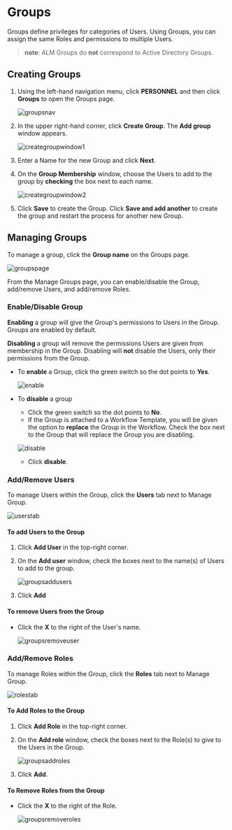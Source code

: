 ﻿[title]: # (Create and Manage Groups)
[tags]: # (Account Lifecycle Manager,ALM,Active Directory,)
[priority]: # (5155)

# Groups

Groups define privileges for categories of Users. Using Groups, you can assign the same Roles and permissions to multiple Users.

> **note**: ALM Groups do **not** correspond to Active Directory Groups.

## Creating Groups

1. Using the left-hand navigation menu, click **PERSONNEL** and then click **Groups** to open the Groups page.

    ![groupsnav](images/groups-nav-menu.png)

1. In the upper right-hand corner, click **Create Group**. The **Add group** window appears.

    ![creategroupwindow1](images/groups-create-step1.png)

1. Enter a Name for the new Group and click **Next**.
1. On the **Group Membership** window, choose the Users to add to the group by **checking** the box next to each name. 

    ![creategroupwindow2](images/groups-create-step2.png)

1. Click **Save** to create the Group. Click **Save and add another** to create the group and restart the process for another new Group.

## Managing Groups

To manage a group, click the **Group name** on the Groups page.

![groupspage](images/groups-manage-step1.png)

From the Manage Groups page, you can enable/disable the Group, add/remove Users, and add/remove Roles.

### Enable/Disable Group

**Enabling** a group will give the Group's permissions to Users in the Group. Groups are enabled by default.

**Disabling** a group will remove the permissions Users are given from membership in the Group. Disabling will **not** disable the Users, only their permissions from the Group.

* To **enable** a Group, click the green switch so the dot points to **Yes**.

    ![enable](images/groups-enable.png)

* To **disable** a group
    * Click the green switch so the dot points to **No**.
    * If the Group is attached to a Workflow Template, you will be given the option to **replace** the Group in the Workflow. Check the box next to the Group that will replace the Group you are disabling.
  
    ![disable](images/groups-replace.png)

    * Click **disable**.

### Add/Remove Users

To manage Users within the Group, click the **Users** tab next to Manage Group.

![userstab](images/groups-users-tab.png)

#### To add Users to the Group

1. Click **Add User** in the top-right corner.
1. On the **Add user** window, check the boxes next to the name(s) of Users to add to the group. 

    ![groupsaddusers](images/groups-add-users-window.png)

1. Click **Add**

#### To remove Users from the Group

* Click the **X** to the right of the User's name.

    ![groupsremoveuser](images/groups-remove-user.png)

### Add/Remove Roles

To manage Roles within the Group, click the **Roles** tab next to Manage Group.

![rolestab](images/groups-roles-tab.png)

#### To Add Roles to the Group

1. Click **Add Role** in the top-right corner.
1. On the **Add role** window, check the boxes next to the Role(s) to give to the Users in the Group.

    ![groupsaddroles](images/groups-add-roles.png)

1. Click **Add**.

#### To Remove Roles from the Group

* Click the **X** to the right of the Role.

    ![groupsremoveroles](images/groups-remove-roles.png)
